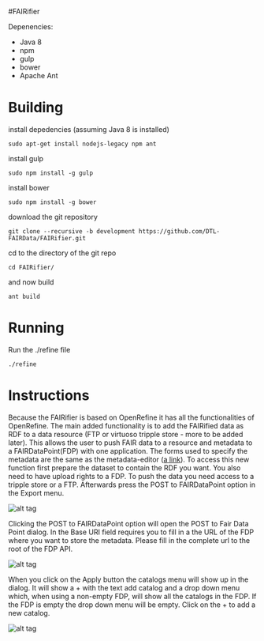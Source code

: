 #FAIRifier

Depenencies:
  - Java 8
  - npm
  - gulp
  - bower
  - Apache Ant


Building
========
install depedencies (assuming Java 8 is installed)

```
sudo apt-get install nodejs-legacy npm ant

```
install gulp
```
sudo npm install -g gulp

```
install bower
```
sudo npm install -g bower

```
download the git repository
```
git clone --recursive -b development https://github.com/DTL-FAIRData/FAIRifier.git
```
cd to the directory of the git repo
```
cd FAIRifier/
```
and now build
```
ant build
```

Running
==========
Run the ./refine file
```
./refine
```

Instructions
============

Because the FAIRifier is based on OpenRefine it has all the functionalities of 
OpenRefine. The main added functionality is to add the FAIRified data as RDF to 
a data resource (FTP or virtuoso tripple store - more to be added later). 
This allows the user to push FAIR data to a resource and metadata to a FAIRDataPoint(FDP)
with one application. The forms used to specify the metadata are the same as the 
metadata-editor ([a link](https://github.com/DTL-FAIRData/FAIR-metadata-editor/tree/develop)).
To access this new function first prepare the dataset to contain the RDF you want.
You also need to have upload rights to a FDP. To push the data you need access 
to a tripple store or a FTP.
Afterwards press the POST to FAIRDataPoint option in the Export menu.

![alt tag](https://github.com/Shamanou/FAIRifier/development/git_tutorial_images/tutorial-1.png "Press the POST to FAIRDataPoint option in the Export menu")

Clicking the POST to FAIRDataPoint option will open the POST to Fair Data Point dialog.
In the Base URI field requires you to fill in a the URL of the FDP where you want
to store the metadata. Please fill in the complete url to the root of the FDP API.

![alt tag](https://github.com/Shamanou/FAIRifier/development/git_tutorial_images/tutorial-2.png "Please fill in the complete url to the root of the FDP API.")

When you click on the Apply button the catalogs menu will show up in the dialog.
It will show a + with the text add catalog and a drop down menu which, when using 
a non-empty FDP, will show all the catalogs in the FDP. If the FDP is empty the
drop down menu will be empty. Click on the + to add a new catalog.

![alt tag](https://github.com/Shamanou/FAIRifier/development/git_tutorial_images/tutorial-3.png "Click on the + to add a new catalog.")




